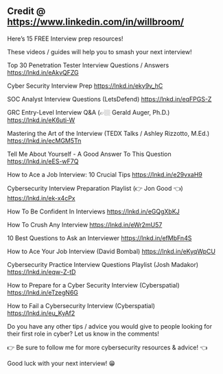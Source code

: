 ## Credit @ https://www.linkedin.com/in/willbroom/

Here’s 15 FREE Interview prep resources!


These videos / guides will help you to smash your next interview!

Top 30 Penetration Tester Interview Questions / Answers
https://lnkd.in/eAkvQFZG

Cyber Security Interview Prep
https://lnkd.in/eky9v_hC

SOC Analyst Interview Questions (LetsDefend)
https://lnkd.in/eqFPGS-Z

GRC Entry-Level Interview Q&A (👉🏼 Gerald Auger, Ph.D.)
https://lnkd.in/eK6uti-W

Mastering the Art of the Interview (TEDX Talks / Ashley Rizzotto, M.Ed.)
https://lnkd.in/ecMGM5Tn

Tell Me About Yourself - A Good Answer To This Question
https://lnkd.in/eES-wF7Q

How to Ace a Job Interview: 10 Crucial Tips
https://lnkd.in/e29vxaH9

Cybersecurity Interview Preparation Playlist (👉 Jon Good 👈)
https://lnkd.in/ek-x4cPx

How To Be Confident In Interviews
https://lnkd.in/eGQgXbKJ

How To Crush Any Interview
https://lnkd.in/eWr2mU57

10 Best Questions to Ask an Interviewer
https://lnkd.in/efMbFn4S

How to Ace Your Job Interview (David Bombal)
https://lnkd.in/eKyqWpCU

Cybersecurity Practice Interview Questions Playlist (Josh Madakor)
https://lnkd.in/eqw-Z-tD

How to Prepare for a Cyber Security Interview (Cyberspatial)
https://lnkd.in/eTzegN6G

How to Fail a Cybersecurity Interview (Cyberspatial)
https://lnkd.in/eu_KyAf2

Do you have any other tips / advice you would give to people looking for their first role in cyber? Let us know in the comments!

👉 Be sure to follow me for more cybersecurity resources & advice! 👈

Good luck with your next interview! 😁

